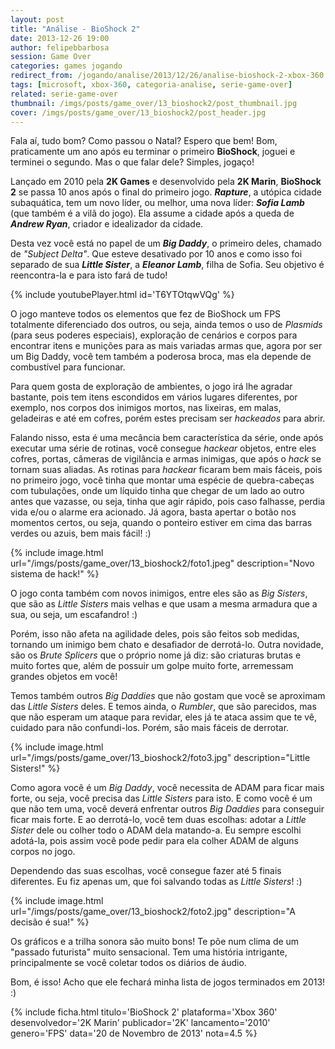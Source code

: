 ```yaml
---
layout: post
title: "Análise - BioShock 2"
date: 2013-12-26 19:00
author: felipebbarbosa
session: Game Over
categories: games jogando
redirect_from: /jogando/analise/2013/12/26/analise-bioshock-2-xbox-360.html
tags: [microsoft, xbox-360, categoria-analise, serie-game-over]
related: serie-game-over
thumbnail: /imgs/posts/game_over/13_bioshock2/post_thumbnail.jpg
cover: /imgs/posts/game_over/13_bioshock2/post_header.jpg
---
```


Fala aí, tudo bom? Como passou o Natal? Espero que bem! Bom, praticamente um ano após eu terminar o primeiro **BioShock**, joguei e terminei o segundo. Mas o que falar dele? Simples, jogaço!

<!--more-->

Lançado em 2010 pela **2K Games** e desenvolvido pela **2K Marin**, **BioShock 2** se passa 10 anos após o final do primeiro jogo. **_Rapture_**, a utópica cidade subaquática, tem um novo líder, ou melhor, uma nova líder: **_Sofia Lamb_** (que também é a vilã do jogo). Ela assume a cidade após a queda de **_Andrew Ryan_**, criador e idealizador da cidade.

Desta vez você está no papel de um **_Big Daddy_**, o primeiro deles, chamado de _"Subject Delta"_. Que esteve desativado por 10 anos e como isso foi separado de sua **_Little Sister_**, a **_Eleanor Lamb_**, filha de Sofia. Seu objetivo é reencontra-la e para isto fará de tudo!

{% include youtubePlayer.html id='T6YTOtqwVQg' %}

O jogo manteve todos os elementos que fez de BioShock um FPS totalmente diferenciado dos outros, ou seja, ainda temos o uso de _Plasmids_ (para seus poderes especiais), exploração de cenários e corpos para encontrar itens e munições para as mais variadas armas que, agora por ser um Big Daddy, você tem também a poderosa broca, mas ela depende de combustível para funcionar.

Para quem gosta de exploração de ambientes, o jogo irá lhe agradar bastante, pois tem itens escondidos em vários lugares diferentes, por exemplo, nos corpos dos inimigos mortos, nas lixeiras, em malas, geladeiras e até em cofres, porém estes precisam ser _hackeados_ para abrir.

Falando nisso, esta é uma mecância bem característica da série, onde após executar uma série de rotinas, você consegue _hackear_ objetos, entre eles cofres, portas, câmeras de vigilância e armas inimigas, que após o _hack_ se tornam suas aliadas. As rotinas para _hackear_ ficaram bem mais fáceis, pois no primeiro jogo, você tinha que montar uma espécie de quebra-cabeças com tubulações, onde um líquido tinha que chegar de um lado ao outro antes que vazasse, ou seja, tinha que agir rápido, pois caso falhasse, perdia vida e/ou o alarme era acionado. Já agora, basta apertar o botão nos momentos certos, ou seja, quando o ponteiro estiver em cima das barras verdes ou azuis, bem mais fácil! :)

{% include image.html url="/imgs/posts/game_over/13_bioshock2/foto1.jpeg" description="Novo sistema de hack!" %}

O jogo conta também com novos inimigos, entre eles são as _Big Sisters_, que são as _Little Sisters_ mais velhas e que usam a mesma armadura que a sua, ou seja, um escafandro! :)

Porém, isso não afeta na agilidade deles, pois são feitos sob medidas, tornando um inimigo bem chato e desafiador de derrotá-lo. Outra novidade, são os _Brute Splicers_ que o próprio nome já diz: são criaturas brutas e muito fortes que, além de possuir um golpe muito forte, arremessam grandes objetos em você!

Temos também outros _Big Daddies_ que não gostam que você se aproximam das _Little Sisters_ deles. E temos ainda, o _Rumbler_, que são parecidos, mas que não esperam um ataque para revidar, eles já te ataca assim que te vê, cuidado para não confundi-los. Porém, são mais fáceis de derrotar.

{% include image.html url="/imgs/posts/game_over/13_bioshock2/foto3.jpg" description="Little Sisters!" %}

Como agora você é um _Big Daddy_, você necessita de ADAM para ficar mais forte, ou seja, você precisa das _Little Sisters_ para isto. E como você é um que não tem uma, você deverá enfrentar outros _Big Daddies_ para conseguir ficar mais forte. E ao derrotá-lo, você tem duas escolhas: adotar a _Little Sister_ dele ou colher todo o ADAM dela matando-a. Eu sempre escolhi adotá-la, pois assim você pode pedir para ela colher ADAM de alguns corpos no jogo.

Dependendo das suas escolhas, você consegue fazer até 5 finais diferentes. Eu fiz apenas um, que foi salvando todas as _Little Sisters_! :)

{% include image.html url="/imgs/posts/game_over/13_bioshock2/foto2.jpg" description="A decisão é sua!" %}

Os gráficos e a trilha sonora são muito bons! Te põe num clima de um "passado futurista" muito sensacional. Tem uma história intrigante, principalmente se você coletar todos os diários de áudio.

Bom, é isso! Acho que ele fechará minha lista de jogos terminados em 2013! :)

{% include ficha.html
  titulo='BioShock 2'
  plataforma='Xbox 360'
  desenvolvedor='2K Marin'
  publicador='2K'
  lancamento='2010'
  genero='FPS'
  data='20 de Novembro de 2013'
  nota=4.5 %}
